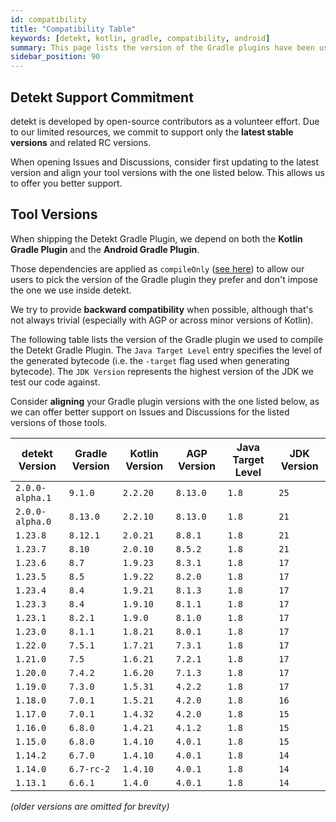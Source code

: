 ```yaml
---
id: compatibility
title: "Compatibility Table"
keywords: [detekt, kotlin, gradle, compatibility, android] 
summary: This page lists the version of the Gradle plugins have been used to build detekt.
sidebar_position: 90
---
```


## Detekt Support Commitment

detekt is developed by open-source contributors as a volunteer effort.
Due to our limited resources, we commit to support only the **latest stable versions** and related RC versions.

When opening Issues and Discussions, consider first updating to the latest version and align your tool versions
with the one listed below. This allows us to offer you better support.

## Tool Versions

When shipping the Detekt Gradle Plugin, we depend on both the **Kotlin Gradle Plugin** and the **Android Gradle Plugin**.

Those dependencies are applied as `compileOnly` ([see here](https://github.com/detekt/detekt/blob/75622d3ba88b0ae0357aec5f2d82a55aa6c6d157/detekt-gradle-plugin/build.gradle.kts#L17-L18)) to allow our users to pick the version of the Gradle plugin they prefer and don't impose the one we use inside detekt.

We try to provide **backward compatibility** when possible, although that's not always trivial (especially with AGP or across minor versions of Kotlin).

The following table lists the version of the Gradle plugin we used to compile the Detekt Gradle Plugin. The `Java Target Level` entry specifies the level of the generated bytecode (i.e. the `-target` flag used when generating bytecode). The `JDK Version` represents the highest version of the JDK we test our code against.

Consider **aligning** your Gradle plugin versions with the one listed below, as we can offer better support on Issues and Discussions for the listed versions of those tools.

| detekt Version  | Gradle Version | Kotlin Version | AGP Version | Java Target Level | JDK Version |
|-----------------|----------------|----------------|-------------|-------------------|-------------|
| `2.0.0-alpha.1` | `9.1.0`        | `2.2.20`       | `8.13.0`    | `1.8`             | `25`        |
| `2.0.0-alpha.0` | `8.13.0`       | `2.2.10`       | `8.13.0`    | `1.8`             | `21`        |
| `1.23.8`        | `8.12.1`       | `2.0.21`       | `8.8.1`     | `1.8`             | `21`        |
| `1.23.7`        | `8.10`         | `2.0.10`       | `8.5.2`     | `1.8`             | `21`        |
| `1.23.6`        | `8.7`          | `1.9.23`       | `8.3.1`     | `1.8`             | `17`        |
| `1.23.5`        | `8.5`          | `1.9.22`       | `8.2.0`     | `1.8`             | `17`        |
| `1.23.4`        | `8.4`          | `1.9.21`       | `8.1.3`     | `1.8`             | `17`        |
| `1.23.3`        | `8.4`          | `1.9.10`       | `8.1.1`     | `1.8`             | `17`        |
| `1.23.1`        | `8.2.1`        | `1.9.0`        | `8.1.0`     | `1.8`             | `17`        |
| `1.23.0`        | `8.1.1`        | `1.8.21`       | `8.0.1`     | `1.8`             | `17`        |
| `1.22.0`        | `7.5.1`        | `1.7.21`       | `7.3.1`     | `1.8`             | `17`        |
| `1.21.0`        | `7.5`          | `1.6.21`       | `7.2.1`     | `1.8`             | `17`        |
| `1.20.0`        | `7.4.2`        | `1.6.20`       | `7.1.3`     | `1.8`             | `17`        |
| `1.19.0`        | `7.3.0`        | `1.5.31`       | `4.2.2`     | `1.8`             | `17`        |
| `1.18.0`        | `7.0.1`        | `1.5.21`       | `4.2.0`     | `1.8`             | `16`        |
| `1.17.0`        | `7.0.1`        | `1.4.32`       | `4.2.0`     | `1.8`             | `15`        |
| `1.16.0`        | `6.8.0`        | `1.4.21`       | `4.1.2`     | `1.8`             | `15`        |
| `1.15.0`        | `6.8.0`        | `1.4.10`       | `4.0.1`     | `1.8`             | `15`        |
| `1.14.2`        | `6.7.0`        | `1.4.10`       | `4.0.1`     | `1.8`             | `14`        |
| `1.14.0`        | `6.7-rc-2`     | `1.4.10`       | `4.0.1`     | `1.8`             | `14`        |
| `1.13.1`        | `6.6.1`        | `1.4.0`        | `4.0.1`     | `1.8`             | `14`        |

_(older versions are omitted for brevity)_
